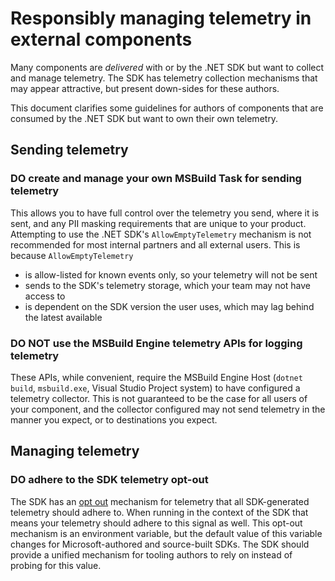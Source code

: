 # Responsibly managing telemetry in external components

Many components are _delivered_ with or by the .NET SDK but want to collect and
manage telemetry. The SDK has telemetry collection mechanisms that may appear
attractive, but present down-sides for these authors.

This document clarifies some guidelines for authors of components that are consumed by the .NET SDK but want to own their own telemetry.

## Sending telemetry

### DO create and manage your own MSBuild Task for sending telemetry

This allows you to have full control over the telemetry you send, where it is
sent, and any PII masking requirements that are unique to your product.
Attempting to use the .NET SDK's `AllowEmptyTelemetry` mechanism is not
recommended for most internal partners and all external users. This is because
`AllowEmptyTelemetry`
  * is allow-listed for known events only, so your telemetry will not be sent
  * sends to the SDK's telemetry storage, which your team may not have access to
  * is dependent on the SDK version the user uses, which may lag behind the latest available

### DO NOT use the MSBuild Engine telemetry APIs for logging telemetry

These APIs, while convenient, require the MSBuild Engine Host (`dotnet build`,
`msbuild.exe`, Visual Studio Project system) to have configured a telemetry
collector. This is not guaranteed to be the case for all users of your component,
and the collector configured may not send telemetry in the manner you expect, or
to destinations you expect.

## Managing telemetry

### DO adhere to the SDK telemetry opt-out

The SDK has an [opt out](https://learn.microsoft.com/dotnet/core/tools/telemetry#how-to-opt-out) mechanism for telemetry that all SDK-generated
telemetry should adhere to. When running in the context of the SDK that means your
telemetry should adhere to this signal as well. This opt-out mechanism is an
environment variable, but the default value of this variable changes for
Microsoft-authored and source-built SDKs. The SDK should provide a unified
mechanism for tooling authors to rely on instead of probing for this value.
